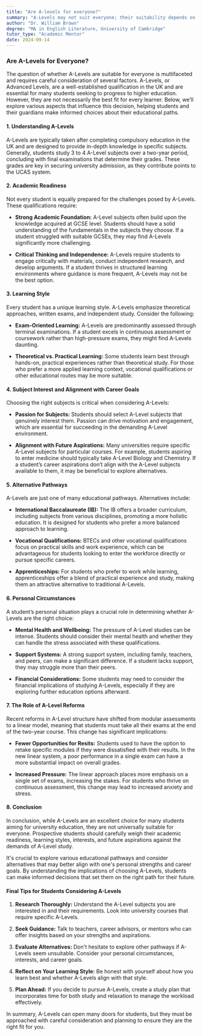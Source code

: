 ```yaml
---
title: "Are A-levels for everyone?"
summary: "A-Levels may not suit everyone; their suitability depends on individual learning styles and future educational goals. Consider options carefully."
author: "Dr. William Brown"
degree: "MA in English Literature, University of Cambridge"
tutor_type: "Academic Mentor"
date: 2024-09-14
---
```


### Are A-Levels for Everyone?

The question of whether A-Levels are suitable for everyone is multifaceted and requires careful consideration of several factors. A-Levels, or Advanced Levels, are a well-established qualification in the UK and are essential for many students seeking to progress to higher education. However, they are not necessarily the best fit for every learner. Below, we’ll explore various aspects that influence this decision, helping students and their guardians make informed choices about their educational paths.

#### 1. Understanding A-Levels

A-Levels are typically taken after completing compulsory education in the UK and are designed to provide in-depth knowledge in specific subjects. Generally, students study 3 to 4 A-Level subjects over a two-year period, concluding with final examinations that determine their grades. These grades are key in securing university admission, as they contribute points to the UCAS system.

#### 2. Academic Readiness

Not every student is equally prepared for the challenges posed by A-Levels. These qualifications require:

- **Strong Academic Foundation:** A-Level subjects often build upon the knowledge acquired at GCSE level. Students should have a solid understanding of the fundamentals in the subjects they choose. If a student struggled with suitable GCSEs, they may find A-Levels significantly more challenging.

- **Critical Thinking and Independence:** A-Levels require students to engage critically with materials, conduct independent research, and develop arguments. If a student thrives in structured learning environments where guidance is more frequent, A-Levels may not be the best option.

#### 3. Learning Style

Every student has a unique learning style. A-Levels emphasize theoretical approaches, written exams, and independent study. Consider the following:

- **Exam-Oriented Learning:** A-Levels are predominantly assessed through terminal examinations. If a student excels in continuous assessment or coursework rather than high-pressure exams, they might find A-Levels daunting.

- **Theoretical vs. Practical Learning:** Some students learn best through hands-on, practical experiences rather than theoretical study. For those who prefer a more applied learning context, vocational qualifications or other educational routes may be more suitable.

#### 4. Subject Interest and Alignment with Career Goals

Choosing the right subjects is critical when considering A-Levels:

- **Passion for Subjects:** Students should select A-Level subjects that genuinely interest them. Passion can drive motivation and engagement, which are essential for succeeding in the demanding A-Level environment.

- **Alignment with Future Aspirations:** Many universities require specific A-Level subjects for particular courses. For example, students aspiring to enter medicine should typically take A-Level Biology and Chemistry. If a student’s career aspirations don’t align with the A-Level subjects available to them, it may be beneficial to explore alternatives.

#### 5. Alternative Pathways

A-Levels are just one of many educational pathways. Alternatives include:

- **International Baccalaureate (IB):** The IB offers a broader curriculum, including subjects from various disciplines, promoting a more holistic education. It is designed for students who prefer a more balanced approach to learning.

- **Vocational Qualifications:** BTECs and other vocational qualifications focus on practical skills and work experience, which can be advantageous for students looking to enter the workforce directly or pursue specific careers.

- **Apprenticeships:** For students who prefer to work while learning, apprenticeships offer a blend of practical experience and study, making them an attractive alternative to traditional A-Levels.

#### 6. Personal Circumstances

A student’s personal situation plays a crucial role in determining whether A-Levels are the right choice:

- **Mental Health and Wellbeing:** The pressure of A-Level studies can be intense. Students should consider their mental health and whether they can handle the stress associated with these qualifications.

- **Support Systems:** A strong support system, including family, teachers, and peers, can make a significant difference. If a student lacks support, they may struggle more than their peers.

- **Financial Considerations:** Some students may need to consider the financial implications of studying A-Levels, especially if they are exploring further education options afterward.

#### 7. The Role of A-Level Reforms

Recent reforms in A-Level structure have shifted from modular assessments to a linear model, meaning that students must take all their exams at the end of the two-year course. This change has significant implications:

- **Fewer Opportunities for Resits:** Students used to have the option to retake specific modules if they were dissatisfied with their results. In the new linear system, a poor performance in a single exam can have a more substantial impact on overall grades.

- **Increased Pressure:** The linear approach places more emphasis on a single set of exams, increasing the stakes. For students who thrive on continuous assessment, this change may lead to increased anxiety and stress.

#### 8. Conclusion

In conclusion, while A-Levels are an excellent choice for many students aiming for university education, they are not universally suitable for everyone. Prospective students should carefully weigh their academic readiness, learning styles, interests, and future aspirations against the demands of A-Level study. 

It's crucial to explore various educational pathways and consider alternatives that may better align with one's personal strengths and career goals. By understanding the implications of choosing A-Levels, students can make informed decisions that set them on the right path for their future.

#### Final Tips for Students Considering A-Levels

1. **Research Thoroughly:** Understand the A-Level subjects you are interested in and their requirements. Look into university courses that require specific A-Levels.

2. **Seek Guidance:** Talk to teachers, career advisors, or mentors who can offer insights based on your strengths and aspirations.

3. **Evaluate Alternatives:** Don't hesitate to explore other pathways if A-Levels seem unsuitable. Consider your personal circumstances, interests, and career goals.

4. **Reflect on Your Learning Style:** Be honest with yourself about how you learn best and whether A-Levels align with that style.

5. **Plan Ahead:** If you decide to pursue A-Levels, create a study plan that incorporates time for both study and relaxation to manage the workload effectively.

In summary, A-Levels can open many doors for students, but they must be approached with careful consideration and planning to ensure they are the right fit for you.
    